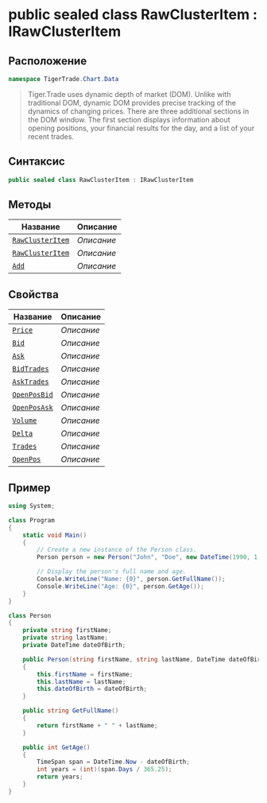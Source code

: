 
# public sealed class RawClusterItem : IRawClusterItem
## Расположение
```csharp
namespace TigerTrade.Chart.Data
```



> Tiger.Trade uses dynamic depth of market (DOM). Unlike with traditional DOM, dynamic DOM provides precise tracking of the dynamics of changing prices. There are three additional sections in the DOM window. The first section displays information about opening positions, your financial results for the day, and a list of your recent trades.

## Синтаксис
```csharp
public sealed class RawClusterItem : IRawClusterItem
```


## Методы
| Название | Описание |
| --- | --- |
| [`RawClusterItem`](./RawClusterItem.cs/Методы/RawClusterItem.md) | *Описание* |
| [`RawClusterItem`](./RawClusterItem.cs/Методы/RawClusterItem.md) | *Описание* |
| [`Add`](./RawClusterItem.cs/Методы/Add.md) | *Описание* |

## Свойства
| Название | Описание |
| --- | --- |
| [`Price`](./RawClusterItem.cs/Свойства/Price.md) | *Описание* |
| [`Bid`](./RawClusterItem.cs/Свойства/Bid.md) | *Описание* |
| [`Ask`](./RawClusterItem.cs/Свойства/Ask.md) | *Описание* |
| [`BidTrades`](./RawClusterItem.cs/Свойства/BidTrades.md) | *Описание* |
| [`AskTrades`](./RawClusterItem.cs/Свойства/AskTrades.md) | *Описание* |
| [`OpenPosBid`](./RawClusterItem.cs/Свойства/OpenPosBid.md) | *Описание* |
| [`OpenPosAsk`](./RawClusterItem.cs/Свойства/OpenPosAsk.md) | *Описание* |
| [`Volume`](./RawClusterItem.cs/Свойства/Volume.md) | *Описание* |
| [`Delta`](./RawClusterItem.cs/Свойства/Delta.md) | *Описание* |
| [`Trades`](./RawClusterItem.cs/Свойства/Trades.md) | *Описание* |
| [`OpenPos`](./RawClusterItem.cs/Свойства/OpenPos.md) | *Описание* |


## Пример
```csharp
using System;

class Program
{
    static void Main()
    {
        // Create a new instance of the Person class.
        Person person = new Person("John", "Doe", new DateTime(1990, 1, 1));

        // Display the person's full name and age.
        Console.WriteLine("Name: {0}", person.GetFullName());
        Console.WriteLine("Age: {0}", person.GetAge());
    }
}

class Person
{
    private string firstName;
    private string lastName;
    private DateTime dateOfBirth;

    public Person(string firstName, string lastName, DateTime dateOfBirth)
    {
        this.firstName = firstName;
        this.lastName = lastName;
        this.dateOfBirth = dateOfBirth;
    }

    public string GetFullName()
    {
        return firstName + " " + lastName;
    }

    public int GetAge()
    {
        TimeSpan span = DateTime.Now - dateOfBirth;
        int years = (int)(span.Days / 365.25);
        return years;
    }
}
```

